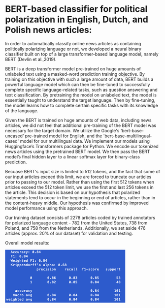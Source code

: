 # BERT-based classifier for political polarization in English, Dutch, and Polish news articles:

In order to automatically classify online news articles as containing politically polarizing language or not, we developed a neural binary classifier built on top of a large transformer-based language model, namely BERT (Devlin et al.,2019).

BERT is a deep transformer model pre-trained on huge amounts of unlabeled text using a masked-word prediction training objective. By training on this objective with such a large amount of data, BERT builds a powerful language model which can then be fine-tuned to successfully complete specific language-related tasks, such as question answering and text classification. By pretraining the model on unlabeled text, the model is essentially taught to understand the target language. Then by fine-tuning, the model learns how to complete certain specific tasks with its knowledge of the language.

Given the BERT is trained on huge amounts of web data, including news articles, we did not feel that additional pre-training of the BERT model was necessary for the target domain. We utilize the Google's ‘bert-base-uncased’ pre-trained model for English, and the 'bert-base-multilingual-cased' model for our multilingual data. We implement our models using Huggingface’s Transformers package for Python. We encode our tokenized news articles using the pretrained BERT model. We then pass the BERT model’s final hidden layer to a linear softmax layer for binary-class prediction. 

Becuase BERT's input size is limited to 512 tokens, and the fact that some of our input articles exceed this limit, we are forced to truncate our articles prior to passing to our model. Rather than using the first 512 tokens when articles exceed the 512 token limit, we use the first and last 256 tokens in the article. This decision is based on our hypothesis that polarized statements tend to occur in the beginning or end of articles, rather than in the content-heavy middle. Our hypothesis was confirmed by improved model performance using this approach.

Our training dataset consists of 2278 articles coded by trained annotators for polarized language content - 782 from the United States, 738 from Poland, and 758 from the Netherlands. Additionally, we set aside 476 articles (approx. 20% of our dataset) for validation and testing.

Overall model results:

![ml_results](https://github.com/ercexpo/polarization_classification/blob/master/multilingual_results_polarization.png)
